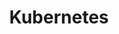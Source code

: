---
blog: http://blog.kubernetes.io/
github: kubernetes
guide: https://github.com/kubernetes/kubernetes/tree/master/logo
logohandle: kubernetes
sort: kubernetes
title: Kubernetes
twitter: kubernetesio
website: https://kubernetes.io/
wikipedia: https://en.wikipedia.org/wiki/Kubernetes
---